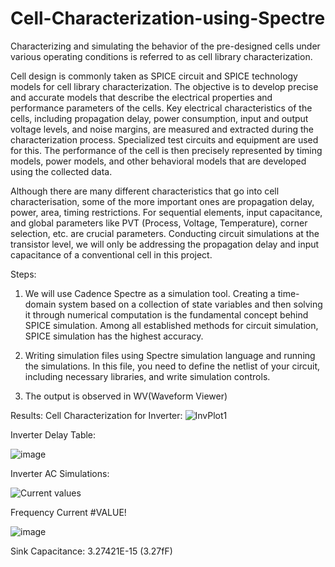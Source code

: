 # Cell-Characterization-using-Spectre

Characterizing and simulating the behavior of the pre-designed cells under various operating conditions is referred to as cell library characterization.

Cell design is commonly taken as SPICE circuit and SPICE technology models for cell library characterization.
The objective is to develop precise and accurate models that describe the electrical properties and performance parameters of the cells. Key electrical characteristics of the cells, including propagation delay, power consumption, input and output voltage levels, and noise margins, are measured and extracted during the characterization process. Specialized test circuits and equipment are used for this. The performance of the cell is then precisely represented by timing models, power models, and other behavioral models that are developed using the collected data.

Although there are many different characteristics that go into cell characterisation, some of the more important ones are propagation delay, power, area, timing restrictions. For sequential elements, input capacitance, and global parameters like PVT (Process, Voltage, Temperature), corner selection, etc. are crucial parameters. Conducting circuit simulations at the transistor level, we will only be addressing the propagation delay and input capacitance of a conventional cell in this project.

Steps: 
1. We will use Cadence Spectre as a simulation tool. 
Creating a time-domain system based on a collection of state variables and then solving it through numerical computation is the fundamental concept behind SPICE simulation. Among all established methods for circuit simulation, SPICE simulation has the highest accuracy. 

2. Writing simulation files using Spectre simulation language and running the simulations.
In this file, you need to define the netlist of your circuit, including necessary libraries, and write simulation controls.
3. The output is observed in WV(Waveform Viewer)

Results:
Cell Characterization for Inverter:
![InvPlot1](https://github.com/RoshiniUdayaKumar/Cell-Characterization-using-Spectre/assets/133715179/072a6f3b-bf56-4126-b29b-dfbfa89fa212)

Inverter Delay Table:

![image](https://github.com/RoshiniUdayaKumar/Cell-Characterization-using-Spectre/assets/133715179/aa838020-36f7-4d44-8f98-ddbe90e9d6d6)

Inverter AC Simulations:

![Current values](https://github.com/RoshiniUdayaKumar/Cell-Characterization-using-Spectre/assets/133715179/625ef5b8-8ca8-46e2-a0f6-511fd22d496b)

Frequency	Current 	#VALUE!

![image](https://github.com/RoshiniUdayaKumar/Cell-Characterization-using-Spectre/assets/133715179/76f33f4c-d7ef-4d57-867e-a22bbb7573b6)

Sink Capacitance: 3.27421E-15 (3.27fF)
